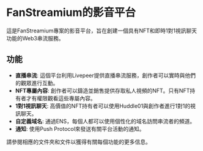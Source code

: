 # FanStreamium的影音平台

這是FanStreamium專案的影音平台，旨在創建一個具有NFT和即時1對1視訊聊天功能的Web3串流服務。

## 功能

- **直播串流**: 這個平台利用Livepeer提供直播串流服務，創作者可以實時與他們的觀眾進行互動。
- **NFT專屬內容**: 創作者可以鑄造並銷售提供存取私人視頻的NFT。只有NFT持有者才有權限觀看這些專屬內容。
- **1對1視訊聊天**: 高價值的NFT持有者可以使用Huddle01與創作者進行1對1的視訊聊天。
- **自定義域名**: 通過ENS，每個人都可以使用個性化的域名訪問串流者的頻道。
- **通知**: 使用Push Protocol來發送有關平台活動的通知。

請參閱相應的文件夾和文件以獲得有關每個功能的更多信息。
